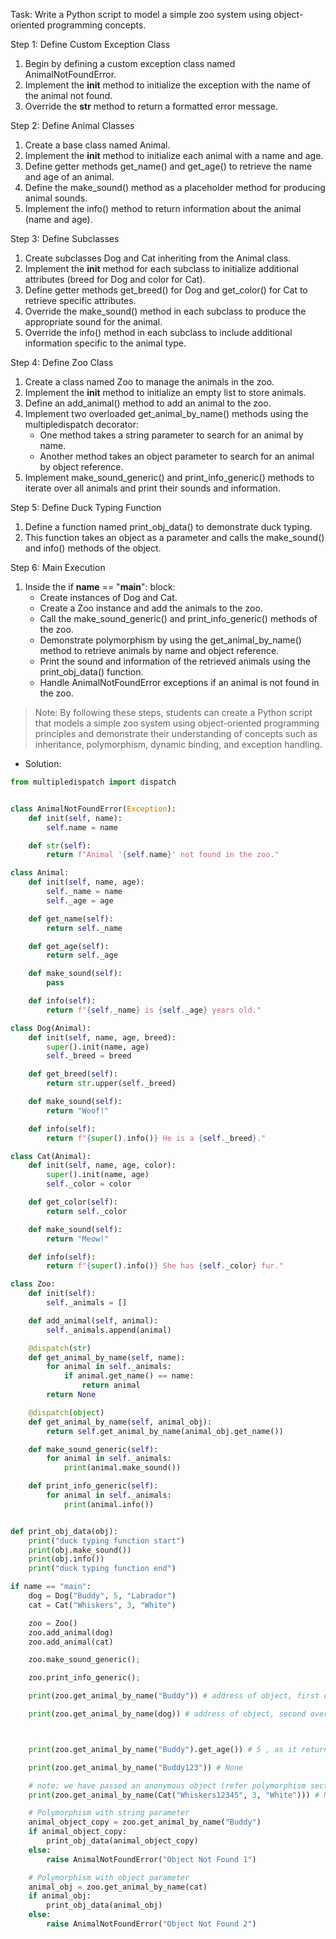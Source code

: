 Task: Write a Python script to model a simple zoo system using object-oriented programming concepts.
 
Step 1: Define Custom Exception Class
1. Begin by defining a custom exception class named AnimalNotFoundError.
2. Implement the __init__ method to initialize the exception with the name of the animal not found.
3. Override the __str__ method to return a formatted error message.
 
Step 2: Define Animal Classes
1. Create a base class named Animal.
2. Implement the __init__ method to initialize each animal with a name and age.
3. Define getter methods get_name() and get_age() to retrieve the name and age of an animal.
4. Define the make_sound() method as a placeholder method for producing animal sounds.
5. Implement the info() method to return information about the animal (name and age).
 
Step 3: Define Subclasses
1. Create subclasses Dog and Cat inheriting from the Animal class.
2. Implement the __init__ method for each subclass to initialize additional attributes (breed for Dog and color for Cat).
3. Define getter methods get_breed() for Dog and get_color() for Cat to retrieve specific attributes.
4. Override the make_sound() method in each subclass to produce the appropriate sound for the animal.
5. Override the info() method in each subclass to include additional information specific to the animal type.
 
Step 4: Define Zoo Class
1. Create a class named Zoo to manage the animals in the zoo.
2. Implement the __init__ method to initialize an empty list to store animals.
3. Define an add_animal() method to add an animal to the zoo.
4. Implement two overloaded get_animal_by_name() methods using the multipledispatch decorator:
   - One method takes a string parameter to search for an animal by name.
   - Another method takes an object parameter to search for an animal by object reference.
5. Implement make_sound_generic() and print_info_generic() methods to iterate over all animals and print their sounds and information.
 
Step 5: Define Duck Typing Function
1. Define a function named print_obj_data() to demonstrate duck typing.
2. This function takes an object as a parameter and calls the make_sound() and info() methods of the object.
 
Step 6: Main Execution
1. Inside the if __name__ == "__main__": block:
   - Create instances of Dog and Cat.
   - Create a Zoo instance and add the animals to the zoo.
   - Call the make_sound_generic() and print_info_generic() methods of the zoo.
   - Demonstrate polymorphism by using the get_animal_by_name() method to retrieve animals by name and object reference.
   - Print the sound and information of the retrieved animals using the print_obj_data() function.
   - Handle AnimalNotFoundError exceptions if an animal is not found in the zoo.
 
> Note: By following these steps, students can create a Python script that models a simple zoo system using object-oriented programming principles and demonstrate their understanding of concepts such as inheritance, polymorphism, dynamic binding, and exception handling.


- Solution:

````python
from multipledispatch import dispatch


class AnimalNotFoundError(Exception):
    def init(self, name):
        self.name = name

    def str(self):
        return f"Animal '{self.name}' not found in the zoo."

class Animal:
    def init(self, name, age):
        self._name = name
        self._age = age

    def get_name(self):
        return self._name

    def get_age(self):
        return self._age

    def make_sound(self):
        pass

    def info(self):
        return f"{self._name} is {self._age} years old."

class Dog(Animal):
    def init(self, name, age, breed):
        super().init(name, age)
        self._breed = breed

    def get_breed(self):
        return str.upper(self._breed)

    def make_sound(self):
        return "Woof!"

    def info(self):
        return f"{super().info()} He is a {self._breed}."

class Cat(Animal):
    def init(self, name, age, color):
        super().init(name, age)
        self._color = color

    def get_color(self):
        return self._color

    def make_sound(self):
        return "Meow!"

    def info(self):
        return f"{super().info()} She has {self._color} fur."

class Zoo:
    def init(self):
        self._animals = []

    def add_animal(self, animal):
        self._animals.append(animal)

    @dispatch(str)
    def get_animal_by_name(self, name):
        for animal in self._animals:
            if animal.get_name() == name:
                return animal
        return None

    @dispatch(object)
    def get_animal_by_name(self, animal_obj):
        return self.get_animal_by_name(animal_obj.get_name())

    def make_sound_generic(self):
        for animal in self._animals:
            print(animal.make_sound())

    def print_info_generic(self):
        for animal in self._animals:
            print(animal.info())


def print_obj_data(obj):
    print("duck typing function start")
    print(obj.make_sound())
    print(obj.info())
    print("duck typing function end")

if name == "main":
    dog = Dog("Buddy", 5, "Labrador")
    cat = Cat("Whiskers", 3, "White")

    zoo = Zoo()
    zoo.add_animal(dog)
    zoo.add_animal(cat)

    zoo.make_sound_generic();

    zoo.print_info_generic();

    print(zoo.get_animal_by_name("Buddy")) # address of object, first overloaded method

    print(zoo.get_animal_by_name(dog)) # address of object, second overloaded method



    print(zoo.get_animal_by_name("Buddy").get_age()) # 5 , as it returns object (dog) then call get_age() method inside it

    print(zoo.get_animal_by_name("Buddy123")) # None

    # note: we have passed an anonymous object (refer polymorphism section)
    print(zoo.get_animal_by_name(Cat("Whiskers12345", 3, "White"))) # None, as 'Whiskers12345' name is not found

    # Polymorphism with string parameter
    animal_object_copy = zoo.get_animal_by_name("Buddy")
    if animal_object_copy:
        print_obj_data(animal_object_copy)
    else:
        raise AnimalNotFoundError("Object Not Found 1")

    # Polymorphism with object parameter
    animal_obj = zoo.get_animal_by_name(cat)
    if animal_obj:
        print_obj_data(animal_obj)
    else:
        raise AnimalNotFoundError("Object Not Found 2")
````
